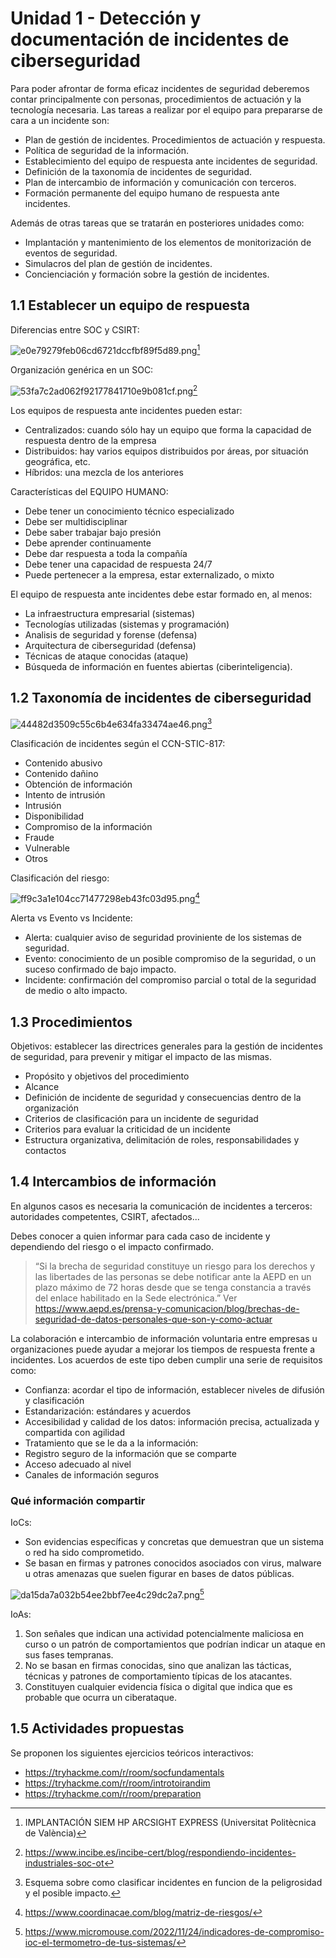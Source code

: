 # Unidad 1 - Detección y documentación de incidentes de ciberseguridad

Para poder afrontar de forma eficaz incidentes de seguridad deberemos contar principalmente con personas, procedimientos de actuación y la tecnología necesaria. Las tareas a realizar por el equipo para prepararse de cara a un incidente son:
- Plan de gestión de incidentes. Procedimientos de actuación y respuesta.
- Política de seguridad de la información.
- Establecimiento del equipo de respuesta ante incidentes de seguridad.
- Definición de la taxonomía de incidentes de seguridad.
- Plan de intercambio de información y comunicación con terceros.
- Formación permanente del equipo humano de respuesta ante incidentes.

Además de otras tareas que se tratarán en posteriores unidades como:
- Implantación y mantenimiento de los elementos de monitorización de eventos de seguridad.
- Simulacros del plan de gestión de incidentes.
- Concienciación y formación sobre la gestión de incidentes.

## 1.1 Establecer un equipo de respuesta

Diferencias entre SOC y CSIRT:

![e0e79279feb06cd6721dccfbf89f5d89.png](/U1%20-%20Deteccion/_resources/e0e79279feb06cd6721dccfbf89f5d89.png)[^1]

Organización genérica en un SOC:

![53fa7c2ad062f92177841710e9b081cf.png](/U1%20-%20Deteccion/_resources/53fa7c2ad062f92177841710e9b081cf.png)[^2]

[^1]: IMPLANTACIÓN SIEM HP ARCSIGHT EXPRESS (Universitat Politècnica de València)
[^2]: https://www.incibe.es/incibe-cert/blog/respondiendo-incidentes-industriales-soc-ot

Los equipos de respuesta ante incidentes pueden estar:
- Centralizados: cuando sólo hay un equipo que forma la capacidad de respuesta dentro de la empresa
- Distribuidos: hay varios equipos distribuidos por áreas, por situación geográfica, etc.
- Híbridos: una mezcla de los anteriores

Características del EQUIPO HUMANO:
- Debe tener un conocimiento técnico especializado
- Debe ser multidisciplinar
- Debe saber trabajar bajo presión
- Debe aprender continuamente
- Debe dar respuesta a toda la compañía
- Debe tener una capacidad de respuesta 24/7
- Puede pertenecer a la empresa, estar externalizado, o mixto

El equipo de respuesta ante incidentes debe estar formado en, al menos:
- La infraestructura empresarial (sistemas)
- Tecnologías utilizadas (sistemas y programación)
- Analisis de seguridad y forense (defensa)
- Arquitectura de ciberseguridad (defensa)
- Técnicas de ataque conocidas (ataque)
- Búsqueda de información en fuentes abiertas (ciberinteligencia).

## 1.2 Taxonomía de incidentes de ciberseguridad

![44482d3509c55c6b4e634fa33474ae46.png](/U1%20-%20Deteccion/_resources/44482d3509c55c6b4e634fa33474ae46.png)[^3]

[^3]: Esquema sobre como clasificar incidentes en funcion de la peligrosidad y el posible impacto.

Clasificación de incidentes según el CCN-STIC-817:
- Contenido abusivo
- Contenido dañino
- Obtención de información
- Intento de intrusión
- Intrusión
- Disponibilidad
- Compromiso de la información
- Fraude
- Vulnerable
- Otros

Clasificación del riesgo:

![ff9c3a1e104cc71477298eb43fc03d95.png](/U1%20-%20Deteccion/_resources/ff9c3a1e104cc71477298eb43fc03d95.png)[^4]

[^4]: https://www.coordinacae.com/blog/matriz-de-riesgos/

Alerta vs Evento vs Incidente:
- Alerta: cualquier aviso de seguridad proviniente de los sistemas de seguridad.
- Evento: conocimiento de un posible compromiso de la seguridad, o un suceso confirmado de bajo impacto.
- Incidente: confirmación del compromiso parcial o total de la seguridad de medio o alto impacto.

## 1.3 Procedimientos

Objetivos: establecer las directrices generales para la gestión de incidentes de seguridad, para prevenir y mitigar el impacto de las mismas.
- Propósito y objetivos del procedimiento
- Alcance
- Definición de incidente de seguridad y consecuencias dentro de la organización
- Criterios de clasificación para un incidente de seguridad
- Criterios para evaluar la criticidad de un incidente
- Estructura organizativa, delimitación de roles, responsabilidades y contactos

## 1.4 Intercambios de información

En algunos casos es necesaria la comunicación de incidentes a terceros: autoridades competentes, CSIRT, afectados...

Debes conocer a quien informar para cada caso de incidente y dependiendo del riesgo o el impacto confirmado.

> “Si la brecha de seguridad constituye un riesgo para los derechos y las libertades de las personas se debe notificar ante la AEPD en un plazo máximo de 72 horas desde que se tenga constancia a través del enlace habilitado en la Sede electrónica.”
> Ver https://www.aepd.es/prensa-y-comunicacion/blog/brechas-de-seguridad-de-datos-personales-que-son-y-como-actuar

La colaboración e intercambio de información voluntaria entre empresas u organizaciones puede ayudar a mejorar los tiempos de respuesta frente a incidentes. Los acuerdos de este tipo deben cumplir una serie de requisitos como:
- Confianza: acordar el tipo de información, establecer niveles de difusión y clasificación
- Estandarización: estándares y acuerdos
- Accesibilidad y calidad de los datos: información precisa, actualizada y compartida con agilidad
- Tratamiento que se le da a la información:
- Registro seguro de la información que se comparte
- Acceso adecuado al nivel
- Canales de información seguros

### Qué información compartir

IoCs:
- Son evidencias específicas y concretas que demuestran que un sistema o red ha sido comprometido.
- Se basan en firmas y patrones conocidos asociados con virus, malware u otras amenazas que suelen figurar en bases de datos públicas.

![da15da7a032b54ee2bbf7ee4c29dc2a7.png](/U1%20-%20Deteccion/_resources/da15da7a032b54ee2bbf7ee4c29dc2a7.png)[^5]

[^5]: https://www.micromouse.com/2022/11/24/indicadores-de-compromiso-ioc-el-termometro-de-tus-sistemas/

IoAs:
1. Son señales que indican una actividad potencialmente maliciosa en curso o un patrón de comportamientos que podrían indicar un ataque en sus fases tempranas.
2. No se basan en firmas conocidas, sino que analizan las tácticas, técnicas y patrones de comportamiento típicas de los atacantes.
3. Constituyen cualquier evidencia física o digital que indica que es probable que ocurra un ciberataque.

## 1.5 Actividades propuestas

Se proponen los siguientes ejercicios teóricos interactivos:
- https://tryhackme.com/r/room/socfundamentals
- https://tryhackme.com/r/room/introtoirandim
- https://tryhackme.com/r/room/preparation
